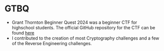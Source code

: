 # GTBQ
- Grant Thornton Beginner Quest 2024 was a beginner CTF for highschool students. The official GitHub repository for the CTF can be found [here](https://github.com/cybermouflons/gt-beginner-quest-2024)
- I contributed to the creation of most Cryptography challenges and a few of the Reverse Engineering challenges.